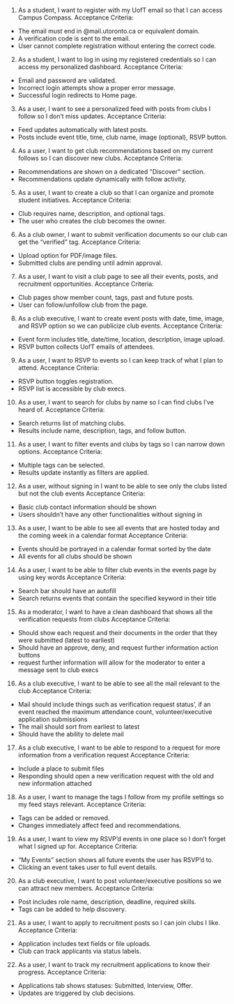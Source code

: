 1. As a student, I want to register with my UofT email so that I can access Campus Compass.
Acceptance Criteria:
- The email must end in @mail.utoronto.ca or equivalent domain.
- A verification code is sent to the email.
- User cannot complete registration without entering the correct code.

2. As a student, I want to log in using my registered credentials so I can access my personalized dashboard.
Acceptance Criteria:
- Email and password are validated.
- Incorrect login attempts show a proper error message.
- Successful login redirects to Home page.

3. As a user, I want to see a personalized feed with posts from clubs I follow so I don’t miss updates.
Acceptance Criteria:
- Feed updates automatically with latest posts.
- Posts include event title, time, club name, image (optional), RSVP button.

4. As a user, I want to get club recommendations based on my current follows so I can discover new clubs.
Acceptance Criteria:
- Recommendations are shown on a dedicated "Discover" section.
- Recommendations update dynamically with follow activity.

5. As a user, I want to create a club so that I can organize and promote student initiatives.
Acceptance Criteria:
- Club requires name, description, and optional tags.
- The user who creates the club becomes the owner.

6. As a club owner, I want to submit verification documents so our club can get the “verified” tag.
Acceptance Criteria:
- Upload option for PDF/image files.
- Submitted clubs are pending until admin approval.

7. As a user, I want to visit a club page to see all their events, posts, and recruitment opportunities.
Acceptance Criteria:
- Club pages show member count, tags, past and future posts.
- User can follow/unfollow club from the page.

8. As a club executive, I want to create event posts with date, time, image, and RSVP option so we can publicize club events.
Acceptance Criteria:
- Event form includes title, date/time, location, description, image upload.
- RSVP button collects UofT emails of attendees.

9. As a user, I want to RSVP to events so I can keep track of what I plan to attend.
Acceptance Criteria:
- RSVP button toggles registration.
- RSVP list is accessible by club execs.

10. As a user, I want to search for clubs by name so I can find clubs I’ve heard of.
Acceptance Criteria:
- Search returns list of matching clubs.
- Results include name, description, tags, and follow button.

11. As a user, I want to filter events and clubs by tags so I can narrow down options.
Acceptance Criteria:
- Multiple tags can be selected.
- Results update instantly as filters are applied.
12. As a user, without signing in I want to be able to see only the clubs listed but not the club events
Acceptance Criteria:
- Basic club contact information should be shown
- Users shouldn’t have any other functionalities without signing in

13. As a user, I want to be able to see all events that are hosted today and the coming week in a calendar format
Acceptance Criteria:
- Events should be portrayed in a calendar format sorted by the date
- All events for all clubs should be shown

14. As a user, I want to be able to filter club events in the events page by using key words
Acceptance Criteria:
- Search bar should have an autofill
- Search returns events that contain the specified keyword in their title

15. As a moderator, I want to have a clean dashboard that shows all the verification requests from clubs
Acceptance Criteria:
- Should show each request and their documents in the order that they were submitted (latest to earliest)
- Should have an approve, deny, and request further information action buttons
- request further information will allow for the moderator to enter a message sent to club execs

16. As a club executive, I want to be able to see all the mail relevant to the club
Acceptance Criteria:
- Mail should include things such as verification request status’, if an event reached the maximum attendance count, volunteer/executive application submissions
- The mail should sort from earliest to latest
- Should have the ability to delete mail

17. As a club executive, I want to be able to respond to a request for more information from a verification request
Acceptance Criteria:
- Include a place to submit files
- Responding should open a new verification request with the old and new information attached

18. As a user, I want to manage the tags I follow from my profile settings so my feed stays relevant.
Acceptance Criteria:
- Tags can be added or removed.
- Changes immediately affect feed and recommendations.

19. As a user, I want to view my RSVP’d events in one place so I don’t forget what I signed up for.
Acceptance Criteria:
- “My Events” section shows all future events the user has RSVP’d to.
- Clicking an event takes user to full event details.

20. As a club executive, I want to post volunteer/executive positions so we can attract new members.
Acceptance Criteria:
- Post includes role name, description, deadline, required skills.
- Tags can be added to help discovery.

21. As a user, I want to apply to recruitment posts so I can join clubs I like.
Acceptance Criteria:
- Application includes text fields or file uploads.
- Club can track applicants via status labels.

22. As a user, I want to track my recruitment applications to know their progress.
Acceptance Criteria:
- Applications tab shows statuses: Submitted, Interview, Offer.
- Updates are triggered by club decisions.





